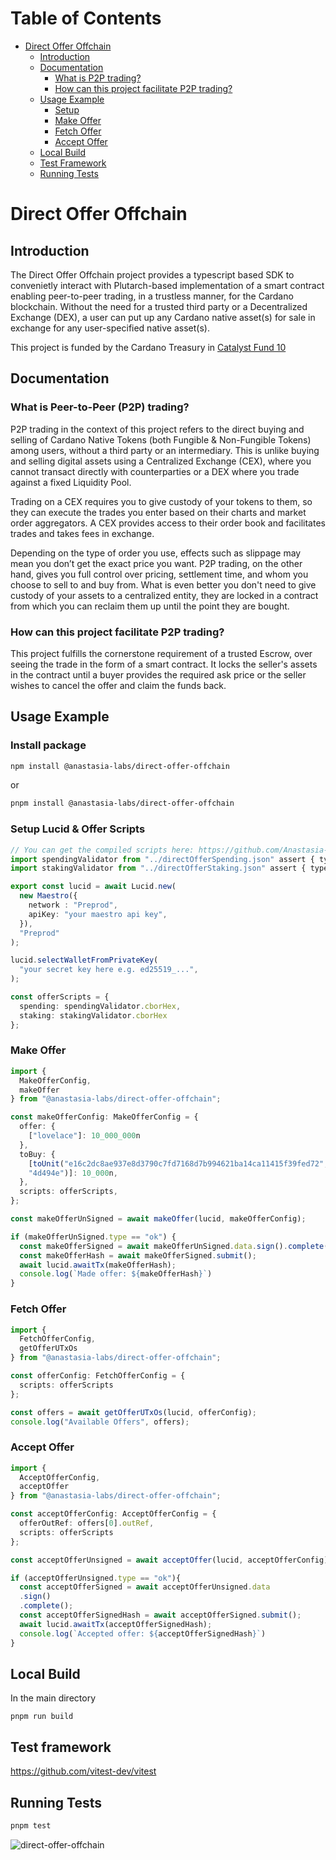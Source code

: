 # Table of Contents

- [Direct Offer Offchain](#direct-offer-offchain)
  - [Introduction](#introduction)
  - [Documentation](#documentation)
    - [What is P2P trading?](#what-is-peer-to-peer-p2p-trading)
    - [How can this project facilitate P2P trading?](#how-can-this-project-facilitate-p2p-trading)
  - [Usage Example](#usage-example)
    - [Setup](#setup-lucid--offer-scripts)
    - [Make Offer](#make-offer)
    - [Fetch Offer](#fetch-offer)
    - [Accept Offer](#accept-offer)
  - [Local Build](#local-build)
  - [Test Framework](#test-framework)
  - [Running Tests](#running-tests)

# Direct Offer Offchain

## Introduction

The Direct Offer Offchain project provides a typescript based SDK to convenietly interact with Plutarch-based implementation of a smart contract enabling peer-to-peer trading, in a trustless manner, for the Cardano blockchain. Without the need for a trusted third party or a Decentralized Exchange (DEX), a user can put up any Cardano native asset(s) for sale in exchange for any user-specified native asset(s).

This project is funded by the Cardano Treasury in [Catalyst Fund 10](https://projectcatalyst.io/funds/10/f10-developer-ecosystem-the-evolution/plug-and-play-smart-contract-api-a-game-changing-platform-to-deploy-open-source-contracts-instantly)

## Documentation

### What is Peer-to-Peer (P2P) trading?

P2P trading in the context of this project refers to the direct buying and selling of Cardano Native Tokens (both Fungible & Non-Fungible Tokens) among users, without a third party or an intermediary. This is unlike buying and selling digital assets using a Centralized Exchange (CEX), where you cannot transact directly with counterparties or a DEX where you trade against a fixed Liquidity Pool.

Trading on a CEX requires you to give custody of your tokens to them, so they can execute the trades you enter based on their charts and market order aggregators. A CEX provides access to their order book and facilitates trades and takes fees in exchange.

Depending on the type of order you use, effects such as slippage may mean you don’t get the exact price you want. P2P trading, on the other hand, gives you full control over pricing, settlement time, and whom you choose to sell to and buy from. What is even better you don't need to give custody of your assets to a centralized entity, they are locked in a contract from which you can reclaim them up until the point they are bought.

### How can this project facilitate P2P trading?

This project fulfills the cornerstone requirement of a trusted Escrow, over seeing the trade in the form of a smart contract. It locks the seller's assets in the contract until a buyer provides the required ask price or the seller wishes to cancel the offer and claim the funds back.

## Usage Example

### Install package

```sh
npm install @anastasia-labs/direct-offer-offchain
```

or

```sh
pnpm install @anastasia-labs/direct-offer-offchain
```

### Setup Lucid & Offer Scripts

```ts
// You can get the compiled scripts here: https://github.com/Anastasia-Labs/direct-offer/tree/master/compiled
import spendingValidator from "../directOfferSpending.json" assert { type : "json" };
import stakingValidator from "../directOfferStaking.json" assert { type : "json" };

export const lucid = await Lucid.new(
  new Maestro({
    network : "Preprod",
    apiKey: "your maestro api key",
  }),
  "Preprod"
);

lucid.selectWalletFromPrivateKey(
  "your secret key here e.g. ed25519_...",
);

const offerScripts = {
  spending: spendingValidator.cborHex,
  staking: stakingValidator.cborHex
};
```

### Make Offer

```ts
import {
  MakeOfferConfig,
  makeOffer
} from "@anastasia-labs/direct-offer-offchain";

const makeOfferConfig: MakeOfferConfig = {
  offer: {
    ["lovelace"]: 10_000_000n
  },
  toBuy: {
    [toUnit("e16c2dc8ae937e8d3790c7fd7168d7b994621ba14ca11415f39fed72",
    "4d494e")]: 10_000n,
  },
  scripts: offerScripts,
};

const makeOfferUnSigned = await makeOffer(lucid, makeOfferConfig);

if (makeOfferUnSigned.type == "ok") {
  const makeOfferSigned = await makeOfferUnSigned.data.sign().complete();
  const makeOfferHash = await makeOfferSigned.submit();
  await lucid.awaitTx(makeOfferHash);
  console.log(`Made offer: ${makeOfferHash}`)
}
```

### Fetch Offer

```ts
import {
  FetchOfferConfig,
  getOfferUTxOs
} from "@anastasia-labs/direct-offer-offchain";

const offerConfig: FetchOfferConfig = {
  scripts: offerScripts
};

const offers = await getOfferUTxOs(lucid, offerConfig);
console.log("Available Offers", offers);
```

### Accept Offer

```ts
import {
  AcceptOfferConfig,
  acceptOffer
} from "@anastasia-labs/direct-offer-offchain";

const acceptOfferConfig: AcceptOfferConfig = {
  offerOutRef: offers[0].outRef,
  scripts: offerScripts
};

const acceptOfferUnsigned = await acceptOffer(lucid, acceptOfferConfig);

if (acceptOfferUnsigned.type == "ok"){
  const acceptOfferSigned = await acceptOfferUnsigned.data
  .sign()
  .complete();
  const acceptOfferSignedHash = await acceptOfferSigned.submit();
  await lucid.awaitTx(acceptOfferSignedHash);
  console.log(`Accepted offer: ${acceptOfferSignedHash}`)
}
```

## Local Build

In the main directory

```
pnpm run build
```
## Test framework

https://github.com/vitest-dev/vitest


## Running Tests

```sh
pnpm test
```

![direct-offer-offchain](/assets/gifs/direct-offer-offchain.gif)